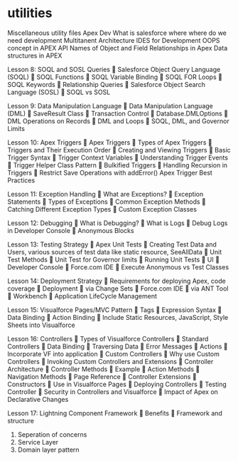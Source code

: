 # utilities
Miscellaneous utility files 
Apex Dev
What is salesforce
where where do we need development
Multitanent Architecture
IDES for Development
OOPS concept in APEX
  API Names of Object and Field
  Relationships in Apex
Data structures in APEX

Lesson 8: SOQL and SOSL Queries
 Salesforce Object Query Language (SOQL)
 SOQL Functions
 SOQL Variable Binding
 SOQL FOR Loops
 SOQL Keywords
 Relationship Queries
 Salesforce Object Search Language (SOSL)
 SOQL vs SOSL 

Lesson 9: Data Manipulation Language
 Data Manipulation Language (DML)
 SaveResult Class
 Transaction Control
 Database.DMLOptions
 DML Operations on Records
 DML and Loops
 SOQL, DML, and Governor Limits

Lesson 10: Apex Triggers
 Apex Triggers
 Types of Apex Triggers
 Triggers and Their Execution Order
 Creating and Viewing Triggers
 Basic Trigger Syntax
 Trigger Context Variables
 Understanding Trigger Events
 Trigger Helper Class Pattern
 Bulkified Triggers
 Handling Recursion in Triggers
 Restrict Save Operations with addError()
Apex Trigger Best Practices 

Lesson 11: Exception Handling
 What are Exceptions?
 Exception Statements
 Types of Exceptions
 Common Exception Methods
 Catching Different Exception Types
 Custom Exception Classes

Lesson 12: Debugging
 What is Debugging?
 What is Logs
 Debug Logs in Developer Console
 Anonymous Blocks

Lesson 13: Testing Strategy
 Apex Unit Tests
 Creating Test Data and Users, various sources of test data like static resource, SeeAllData
 Unit Test Methods
 Unit Test for Governor limits
 Running Unit Tests
 UI
 Developer Console
 Force.com IDE
 Execute Anonymous vs Test Classes

Lesson 14: Deployment Strategy
 Requirements for deploying Apex, code coverage
 Deployment
 via Change Sets
 Force.com IDE
 via ANT Tool
 Workbench
 Application LifeCycle Management

Lesson 15: Visualforce Pages/MVC Pattern
 Tags
 Expression Syntax
 Data Binding
 Action Binding
 Include Static Resources, JavaScript, Style Sheets into Visualforce

Lesson 16: Controllers
 Types of Visualforce Controllers
 Standard Controllers
 Data Binding
 Traversing Data
 Error Messages
 Actions
 Incorporate VF into application
 Custom Controllers
 Why use Custom Controllers
 Invoking Custom Controllers and Extensions
 Controller Architecture
 Controller Methods
 Example
 Action Methods
 Navigation Methods
 Page Reference
 Controller Extensions
 Constructors
 Use in Visualforce Pages
 Deploying Controllers
 Testing Controller
 Security in Controllers and Visualforce
 Impact of Apex on Declarative Changes

Lesson 17: Lightning Component Framework
 Benefits
 Framework and structure



1. Seperation of concerns
2. Service Layer
3. Domain layer pattern
